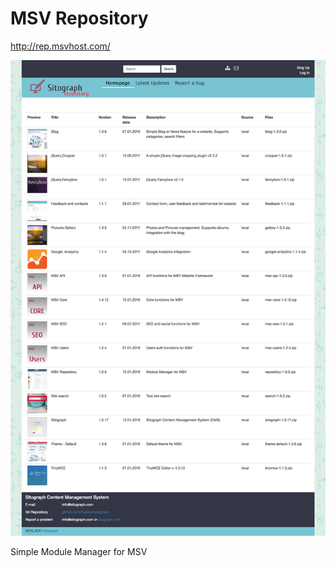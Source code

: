 # MSV Repository

http://rep.msvhost.com/

![MSV Repository for Sitograph](https://raw.githubusercontent.com/maxsv0/repository/master/docs/screencapture-rep-msvhost-com.jpg)


Simple Module Manager for MSV
